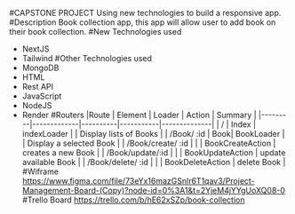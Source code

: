 #CAPSTONE PROJECT
Using new technologies to build a responsive app. 
#Description
Book collection app, this app will allow user to add book on their book collection.
#New Technologies used
- NextJS
- Tailwind
#Other Technologies used
- MongoDB
- HTML
- Rest API
- JavaScript
- NodeJS
- Render
#Routers
|Route | Element | Loader | Action | Summary |
|---------|-------------|----------|-----------|--------------|
| / | Index | indexLoader | | Display lists of Books |
| /Book/ :id | Book| BookLoader | | Display a selected Book |
| /Book/create/ :id | | | BookCreateAction | creates a new Book |
| /Book/update/:id | | | BookUpdateAction | update available Book   |
| /Book/delete/ :id | | | BookDeleteAction | delete Book |
#Wiframe
https://www.figma.com/file/73eYx16mazGSnlr6T1qav3/Project-Management-Board-(Copy)?node-id=0%3A1&t=2YjeM4jYYgUoXQ08-0
#Trello Board
https://trello.com/b/hE62xSZp/book-collection